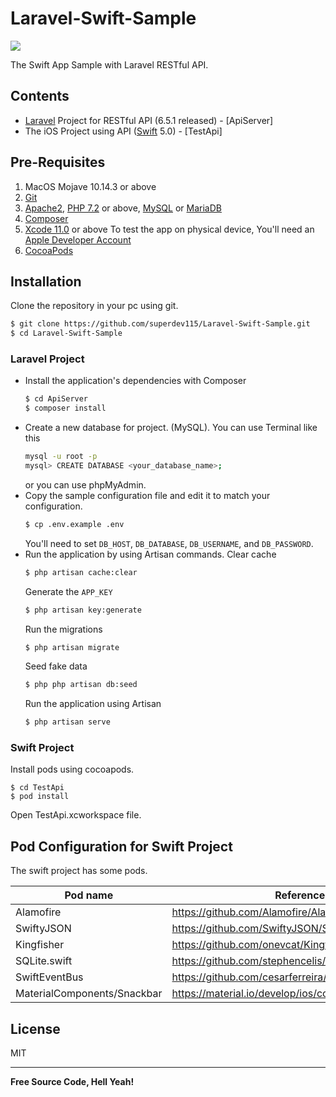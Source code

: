 # Laravel-Swift-Sample

![](https://img.shields.io/badge/sample%20project-v1.0-blue)

The Swift App Sample with Laravel RESTful API.

## Contents
- [Laravel](https://laravel.com/) Project for RESTful API (6.5.1 released) - [ApiServer]
- The iOS Project using API ([Swift](https://developer.apple.com/swift/) 5.0) - [TestApi]

## Pre-Requisites
1. MacOS Mojave 10.14.3 or above
1. [Git](https://git-scm.com/)
1. [Apache2](https://httpd.apache.org/),  [PHP 7.2](https://www.php.net/) or above,  [MySQL](https://www.mysql.com/) or [MariaDB](https://mariadb.org)
1. [Composer](https://getcomposer.org/)
1. [Xcode 11.0](https://developer.apple.com/documentation/xcode_release_notes/xcode_11_release_notes) or above
   To test the app on physical device, You'll need an [Apple Developer Account](https://developer.apple.com/)
1. [CocoaPods](https://cocoapods.org)

## Installation
Clone the repository in your pc using git.
```sh
$ git clone https://github.com/superdev115/Laravel-Swift-Sample.git
$ cd Laravel-Swift-Sample
```
### Laravel Project
- Install the application's dependencies with Composer
    ```sh
    $ cd ApiServer
    $ composer install
    ```
- Create a new database for project. (MySQL).
    You can use Terminal like this
    ```sh
    mysql -u root -p
    mysql> CREATE DATABASE <your_database_name>;
    ```
    or you can use phpMyAdmin.
- Copy the sample configuration file and edit it to match your configuration.
    ```sh
    $ cp .env.example .env
    ```
    You'll need to set `DB_HOST`, `DB_DATABASE`, `DB_USERNAME`, and `DB_PASSWORD`.
- Run the application by using Artisan commands.
    Clear cache
    ```sh
    $ php artisan cache:clear
    ```
    Generate the `APP_KEY`
    ```sh
    $ php artisan key:generate
    ```
    Run the migrations
    ```sh
    $ php artisan migrate
    ```
    Seed fake data
    ```sh
    $ php php artisan db:seed
    ```
    Run the application using Artisan
    ```sh
    $ php artisan serve
    ```
### Swift Project
Install pods using cocoapods.
    
    $ cd TestApi
    $ pod install
    
Open TestApi.xcworkspace file.

## Pod Configuration for Swift Project 

The swift project has some pods.

| Pod name | Reference |
| ------ | ------ |
| Alamofire | https://github.com/Alamofire/Alamofire |
| SwiftyJSON | https://github.com/SwiftyJSON/SwiftyJSON |
| Kingfisher | https://github.com/onevcat/Kingfisher |
| SQLite.swift | https://github.com/stephencelis/SQLite.swift |
| SwiftEventBus | https://github.com/cesarferreira/SwiftEventBus |
| MaterialComponents/Snackbar | https://material.io/develop/ios/components/snackbars |

## License
MIT

----

**Free Source Code, Hell Yeah!**
